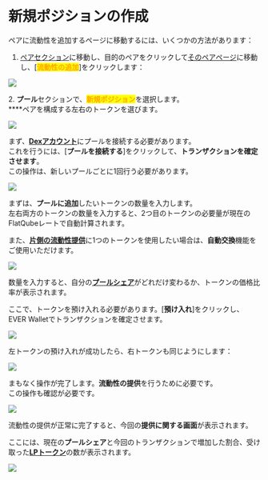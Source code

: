 # 新規ポジションの作成

ペアに流動性を追加するページに移動するには、いくつかの方法があります：

1. [ペアセクション](../../tokens/interface/token-page/pairs.md)に移動し、目的のペアをクリックして[そのペアページ](../../pairs/interface/pair-page/)に移動し、\[<mark style="color:orange;">**流動性の追加**</mark>]をクリックします：

![](<../../../.gitbook/assets/image (143).png>)

2\. **プール**セクションで、<mark style="color:orange;">**新規ポジション**</mark>を選択します。\
\*\*\*\*ペアを構成する左右のトークンを選びます。

![](<../../../.gitbook/assets/image (164).png>)

まず、[**Dexアカウント**](connect-dex-account.md)にプールを接続する必要があります。\
これを行うには、\[**プールを接続する**]をクリックして、**トランザクションを確定させます**。\
この操作は、新しいプールごとに1回行う必要があります。

![](<../../../.gitbook/assets/image (213).png>)

まずは、**プールに追加**したいトークンの数量を入力します。\
左右両方のトークンの数量を入力すると、2つ目のトークンの必要量が現在のFlatQubeレートで自動計算されます。

また、[**片側の流動性提供**](add-liquidity.md#one-sided-liquidity-provision)に1つのトークンを使用したい場合は、**自動交換**機能をご使用いただけます。

![](<../../../.gitbook/assets/image (52).png>)

数量を入力すると、自分の[**プールシェア**](../pool-economics.md)がどれだけ変わるか、トークンの価格比率が表示されます。

ここで、トークンを預け入れる必要があります。\[**預け入れ**]をクリックし、EVER Walletでトランザクションを確定させます。

![](<../../../.gitbook/assets/image (158).png>)

左トークンの預け入れが成功したら、右トークンも同じようにします：

![](<../../../.gitbook/assets/image (214).png>)

まもなく操作が完了します。**流動性の提供**を行うために必要です。\
この操作も確認が必要です。

![](<../../../.gitbook/assets/image (209).png>)

流動性の提供が正常に完了すると、今回の**提供に関する画面**が表示されます。

ここには、現在の**プールシェア**と今回のトランザクションで増加した割合、受け取った[**LPトークン**](calculate-the-amount-of-lp-tokens.md)の数が表示されます。

![](<../../../.gitbook/assets/image (150).png>)

##
